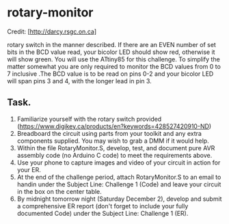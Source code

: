 # rotary-monitor

Credit: [http://darcy.rsgc.on.ca]

rotary switch in the manner described. If there are an EVEN number of set bits in the BCD value read, your bicolor LED should show red, otherwise it will show green. You will use the ATtiny85 for this challenge. To simplify the matter somewhat you are only required to monitor the BCD values from 0 to 7 inclusive .The BCD value is to be read on pins 0-2 and your bicolor LED will span pins 3 and 4, with the longer lead in pin 3.

## Task.

1. Familiarize yourself with the rotary switch provided (https://www.digikey.ca/products/en?keywords=428527420910-ND)
2. Breadboard the circuit using parts from your toolkit and any extra components supplied. You may wish to grab a DMM if it would help.
3. Within the file RotaryMonitor.S, develop, test, and document pure AVR assembly code (no Arduino C code) to meet the requirements above.
4. Use your phone to capture images and video of your circuit in action for your ER.
5. At the end of the challenge period, attach RotaryMonitor.S to an email to handin under the Subject Line: Challenge 1 (Code) and leave your circuit in the box on the center table.
6. By midnight tomorrow night (Saturday December 2), develop and submit a comprehensive ER report (don't forget to include your fully documented Code) under the Subject Line: Challenge 1 (ER).
